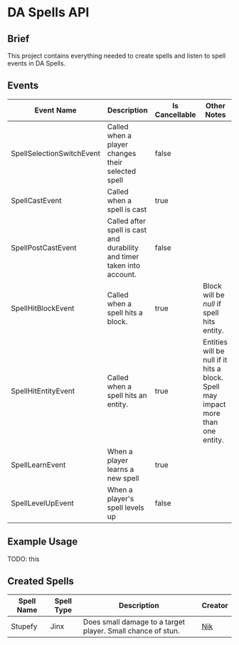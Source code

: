 # DA Spells API

## Brief
This project contains everything needed to create spells and listen to spell events in DA Spells.

## Events 
| Event Name | Description | Is Cancellable | Other Notes |
| ---------- | ----------- | -------------- | ----------- |
| SpellSelectionSwitchEvent | Called when a player changes their selected spell | false | |
| SpellCastEvent | Called when a spell is cast | true | |
| SpellPostCastEvent | Called after spell is cast and durability and timer taken into account. | false | |
| SpellHitBlockEvent | Called when a spell hits a block. | true | Block will be _null_ if spell hits entity. |
| SpellHitEntityEvent | Called when a spell hits an entity. | true | Entities will be null if it hits a block. Spell may impact more than one entity. |
| SpellLearnEvent | When a player learns a new spell | true | |
| SpellLevelUpEvent | When a player's spell levels up | false | |

## Example Usage
TODO: this

## Created Spells
| Spell Name | Spell Type | Description | Creator |
| ---------- | ---------- | ----------- | ------- |
| Stupefy    | Jinx       | Does small damage to a target player. Small chance of stun. | [Nik](https://github.com/sirNikolai) |